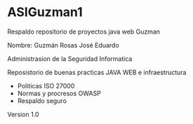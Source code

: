 # ASIGuzman1
Respaldo repositorio de proyectos java web Guzman

Nombre: Guzmán Rosas José Eduardo 

Administrasion de la Seguridad Informatica 

Reposistorio de buenas practicas JAVA WEB e infraestructura 

- Politicas ISO 27000
- Normas y procresos OWASP
- Respaldo seguro

Version 1.0
